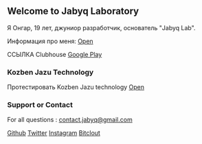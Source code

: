 ## Welcome to Jabyq Laboratory
Я Онгар, 19 лет, джуниор разработчик, основатель "Jabyq Lab".

Информация про меня: [Open](https://ongar-dev.netlify.app/)

ССЫЛКА Clubhouse [Google Play](https://play.google.com/store/apps/dev?id=6423833022222539116) 

### Kozben Jazu Technology
Протестировать Kozben Jazu technology [Open](https://kozben-jazu.netlify.app/)

### Support or Contact
For all questions : contact.jabyq@gmail.com

[Github](https://github.com/jabyqlab)
[Twitter](https://twitter.com/ongar_dev)
[Instagram](https://www.instagram.com/ongar.dev/)
[Bitclout](https://bitclout.com/u/Ongardev)


